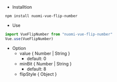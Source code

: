 - Installtion

```bash
npm install nuomi-vue-flip-number
```
- Use

```js
import VueFlipNumber from "nuomi-vue-flip-number"
Vue.use(VueFlipNumber)
```

- Option
    - value { Number | String }
        - default: 0
    - minBit { Number | String }
        - default: 8
    - flipStyle { Object }
